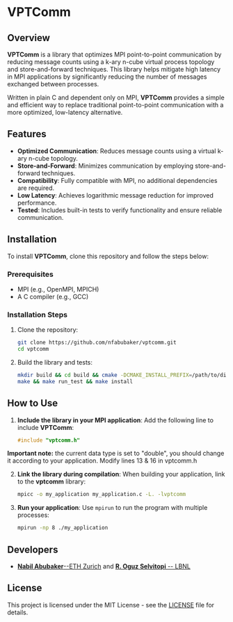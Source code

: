 # VPTComm

## Overview

**VPTComm** is a library that optimizes MPI point-to-point communication by reducing message counts using a k-ary n-cube virtual process topology and store-and-forward techniques. This library helps mitigate high latency in MPI applications by significantly reducing the number of messages exchanged between processes.

Written in plain C and dependent only on MPI, **VPTComm** provides a simple and efficient way to replace traditional point-to-point communication with a more optimized, low-latency alternative.

## Features

- **Optimized Communication**: Reduces message counts using a virtual k-ary n-cube topology.
- **Store-and-Forward**: Minimizes communication by employing store-and-forward techniques.
- **Compatibility**: Fully compatible with MPI, no additional dependencies are required.
- **Low Latency**: Achieves logarithmic message reduction for improved performance.
- **Tested**: Includes built-in tests to verify functionality and ensure reliable communication.

## Installation

To install **VPTComm**, clone this repository and follow the steps below:

### Prerequisites

- MPI (e.g., OpenMPI, MPICH)
- A C compiler (e.g., GCC)

### Installation Steps

1. Clone the repository:
    ```bash
    git clone https://github.com/nfabubaker/vptcomm.git
    cd vptcomm
    ```

2. Build the library and tests:
    ```bash
    mkdir build && cd build && cmake -DCMAKE_INSTALL_PREFIX=/path/to/dir ..
    make && make run_test && make install
    ```

## How to Use

1. **Include the library in your MPI application**:
    Add the following line to include **VPTComm**:
    ```c
    #include "vptcomm.h"
    ```
**Important note:** the current data type is set to "double", you should change it according to your application. Modify lines 13 & 16 in vptcomm.h

2. **Link the library during compilation**:
    When building your application, link to the **vptcomm** library:
    ```bash
    mpicc -o my_application my_application.c -L. -lvptcomm
    ```

3. **Run your application**:
    Use `mpirun` to run the program with multiple processes:
    ```bash
    mpirun -np 8 ./my_application
    ```


## Developers

- [**Nabil Abubaker**--ETH Zurich](https://github.com/nfabubaker) and [**R. Oguz Selvitopi** -- LBNL](https://github.com/roguzsel)

## License

This project is licensed under the MIT License - see the [LICENSE](LICENSE) file for details.
